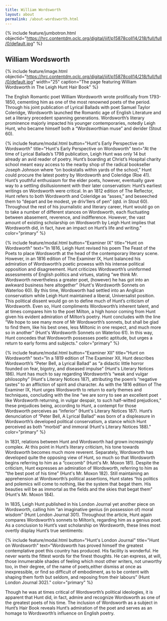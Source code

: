 ```yaml
---
title: William Wordsworth
layout: about
permalink: /about-wordsworth.html
---
```

{% include feature/jumbotron.html objectid="https://hrc.contentdm.oclc.org/digital/iiif/p15878coll14/218/full/full/0/default.jpg" %}

## William Wordsworth

{% include feature/image.html objectid="https://hrc.contentdm.oclc.org/digital/iiif/p15878coll14/218/full/full/0/default.jpg" width="25" caption="The page featuring William Wordsworth in The Leigh Hunt Hair Book" %} 

The English Romantic poet William Wordsworth wrote prolifically from 1793-1850, cementing him as one of the most renowned poets of the period. Through his joint publication of Lyrical Ballads with poet Samuel Taylor Coleridge, Wordsworth launched the Romantic age of English Literature and set a literary precedent spanning generations. Wordsworth’s literary prominence majorly impacted his younger contemporaries, notedly Leigh Hunt, who became himself both a “Wordsworthian muse” and derider (Stout 60). 

{% include feature/modal.html button="Hunt's Early Perspective on Wordsworth" title="Hunt's Early Perspective on Wordsworth" text="At the time of Lyrical Ballads’s 1798 publication, Leigh Hunt was only 14 but already an avid reader of poetry. Hunt’s boarding at Christ’s Hospital charity school meant easy access to the nearby shop of the radical bookseller Joseph Johnson where “on bookstalls within yards of the school,” Hunt could procure the latest poetry by Wordsworth and Coleridge (Roe 41). Hunt’s youthful enthusiasm for the elder poets, however, eventually gave way to a settling disillusionment with their later conservatism: Hunt’s earliest writings on Wordsworth were critical. In an 1812 edition of The Reflector, Hunt refers to both Wordsworth and Coleridge as “asses,” and beseeched them to “depart and be modest, ye driv’llers of pen” (qtd. in Stout 60). Throughout the rest of his journalistic and literary career, Hunt would go on to take a number of different stances on Wordsworth, each fluctuating between abasement, reverence, and indifference. However, the vast amount of existing scholarship on Wordsworth by Leigh Hunt implies that Wordsworth did, in fact, have an impact on Hunt’s life and writing." color="primary" %}

{% include feature/modal.html button="Examiner IX" title="Hunt on Wordsworth" text="In 1816, Leigh Hunt revised his poem The Feast of the Poets to place Wordsworth at the head of the contemporary literary scene. However, in an 1816 edition of The Examiner IX, Hunt balanced his admiration of Wordsworth’s poetic prowess with his intense political opposition and disagreement. Hunt criticizes Wordsworth’s uninformed assessments of English politics and virtues, stating “we think Mr. Wordsworth nevertheless a greater poet, (however) he has got into an awkward business here altogether” (Hunt's Wordsworth Sonnets on Waterloo 60). By this time, Wordsworth had settled into an Anglican conservatism while Leigh Hunt maintained a liberal, Universalist position. This political dissent would go on to define much of Hunt’s criticism of Wordsworth. Even so, Hunt compliments Wordsworth’s inherent talent, and at times compares him to the poet Milton, a high honor coming from Hunt given his evident admiration of Milton’s poetry. Hunt concludes with the line “We hope to see many more of Mr Wordsworth’s sonnets, but shall be glad to find them, like his best ones, less Miltonic in one respect, and much more so in another” (Hunt's Wordsworth Sonnets on Waterloo 61). In this way, Hunt concedes that Wordsworth possesses poetic aptitude, but urges a return to early forms and subjects." color="primary" %}

{% include feature/modal.html button="Examiner XII" title="Hunt on Wordsworth" text="In a 1819 edition of The Examiner XII, Hunt describes Wordsworth’s “Peter Bell, a Lyrical Ballad” as “a didactic little horror founded on fear, bigotry, and diseased impulse” (Hunt's Literary Notices 186). Hunt has much to say regarding Wordsworth’s “weak and vulgar philosophy” (Hunt's Literary Notices 187), attributing the poem’s “negative tastes” to an affliction of spirit and character. As with the 1816 edition of The Examiner IX, Hunt urges Wordsworth to return to early themes and techniques, concluding with the line “we are sorry to see an excellent poet like Wordsworth returning, in vulgar despair, to such half-witted prejudices,” these prejudices being, according to Hunt, a contempt for those Wordsworth perceives as “inferior” (Hunt's Literary Notices 187). Hunt’s denunciation of “Peter Bell, A Lyrical Ballad” was born of a displeasure in Wordsworth’s developed political conservatism, a stance which Hunt perceived as both “morbid” and immoral (Hunt's Literary Notices 188)." color="primary" %}

In 1831, relations between Hunt and Wordsworth had grown increasingly complex. At this point in Hunt’s literary criticism, his tone towards Wordsworth becomes much more reverent. Separately, Wordsworth has developed quite the opposing view of Hunt, so much so that Wordsworth begins referring to him as a “coxcomb” (Hunt's Mr. Moxon 181). Despite the criticism, Hunt expresses an admiration of  Wordsworth, referring to him as “the best poet of his time” (Hunt's Mr. Moxon 182).  Still maintaining an apprehension at Wordsworth’s political assertions, Hunt states “his politics and polemics will come to nothing, like the system that begat them. His beauties will be as immortal as the fields and the skies that begat them” (Hunt's Mr. Moxon 184).

In 1835, Leigh Hunt published in his London Journal yet another piece on Wordsworth, calling him “an imaginative genius (in possession of) moral wisdom” (Hunt London Journal 301). Throughout the article, Hunt again compares Wordsworth’s sonnets to Milton’s, regarding him as a genius poet. As a conclusion to Hunt’s vast scholarship on Wordsworth, these lines most overtly display Hunt’s true sentiments:

{% include feature/modal.html button="Hunt's London Journal" title="Hunt on Wordsworth" text=“Wordsworth has proved himself the greatest contemplative poet this country has produced. His facility is wonderful. He never wants the fittest words for the finest thoughts. He can express, at will, those innumerable shades of feeling which most other writers, not unworthy too, in their degree, of the name of poets,either dismiss at once as inexpressible, or find so difficult of embodiment, as to be content with shaping them forth but seldom, and reposing from their labours” (Hunt London Journal 302)." color="primary" %}

 Though he was at times critical of Wordsworth’s political ideologies, it is apparent that Hunt did, in fact, admire and recognize Wordsworth as one of the greatest poets of his time. The inclusion of Wordsworth as a subject in Hunt’s Hair Book reveals Hunt’s admiration of the poet and serves as an homage to Wordsworth’s influence on English poetry.
